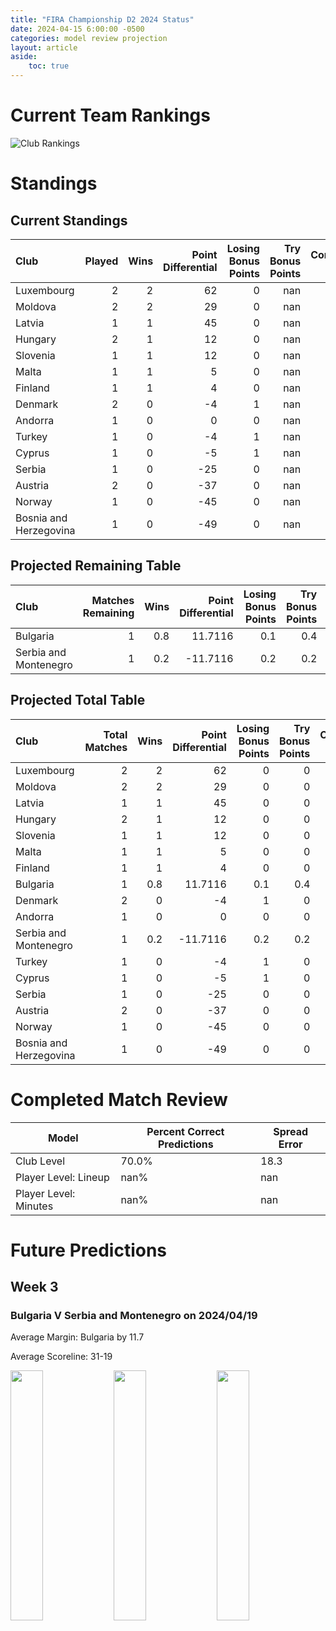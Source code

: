 ```yaml
---  
title: "FIRA Championship D2 2024 Status"  
date: 2024-04-15 6:00:00 -0500  
categories: model review projection  
layout: article  
aside:  
    toc: true  
---
```

# Current Team Rankings


![Club Rankings](plots/rankings_FIRA-Championship-D2-2024.png)
# Standings

## Current Standings


| Club                   |   Played |   Wins |   Point Differential |   Losing Bonus Points |   Try Bonus Points |   Competition Points |
|:-----------------------|---------:|-------:|---------------------:|----------------------:|-------------------:|---------------------:|
| Luxembourg             |        2 |      2 |                   62 |                     0 |                nan |                    8 |
| Moldova                |        2 |      2 |                   29 |                     0 |                nan |                    8 |
| Latvia                 |        1 |      1 |                   45 |                     0 |                nan |                    4 |
| Hungary                |        2 |      1 |                   12 |                     0 |                nan |                    4 |
| Slovenia               |        1 |      1 |                   12 |                     0 |                nan |                    4 |
| Malta                  |        1 |      1 |                    5 |                     0 |                nan |                    4 |
| Finland                |        1 |      1 |                    4 |                     0 |                nan |                    4 |
| Denmark                |        2 |      0 |                   -4 |                     1 |                nan |                    3 |
| Andorra                |        1 |      0 |                    0 |                     0 |                nan |                    2 |
| Turkey                 |        1 |      0 |                   -4 |                     1 |                nan |                    1 |
| Cyprus                 |        1 |      0 |                   -5 |                     1 |                nan |                    1 |
| Serbia                 |        1 |      0 |                  -25 |                     0 |                nan |                    0 |
| Austria                |        2 |      0 |                  -37 |                     0 |                nan |                    0 |
| Norway                 |        1 |      0 |                  -45 |                     0 |                nan |                    0 |
| Bosnia and Herzegovina |        1 |      0 |                  -49 |                     0 |                nan |                    0 |



## Projected Remaining Table


| Club                  |   Matches Remaining |   Wins |   Point Differential |   Losing Bonus Points |   Try Bonus Points |   Competition Points |
|:----------------------|--------------------:|-------:|---------------------:|----------------------:|-------------------:|---------------------:|
| Bulgaria              |                   1 |    0.8 |              11.7116 |                   0.1 |                0.4 |                  3.7 |
| Serbia and Montenegro |                   1 |    0.2 |             -11.7116 |                   0.2 |                0.2 |                  1.1 |



## Projected Total Table


| Club                   |   Total Matches |   Wins |   Point Differential |   Losing Bonus Points |   Try Bonus Points |   Competition Points |
|:-----------------------|----------------:|-------:|---------------------:|----------------------:|-------------------:|---------------------:|
| Luxembourg             |               2 |    2   |              62      |                   0   |                0   |                  8   |
| Moldova                |               2 |    2   |              29      |                   0   |                0   |                  8   |
| Latvia                 |               1 |    1   |              45      |                   0   |                0   |                  4   |
| Hungary                |               2 |    1   |              12      |                   0   |                0   |                  4   |
| Slovenia               |               1 |    1   |              12      |                   0   |                0   |                  4   |
| Malta                  |               1 |    1   |               5      |                   0   |                0   |                  4   |
| Finland                |               1 |    1   |               4      |                   0   |                0   |                  4   |
| Bulgaria               |               1 |    0.8 |              11.7116 |                   0.1 |                0.4 |                  3.7 |
| Denmark                |               2 |    0   |              -4      |                   1   |                0   |                  3   |
| Andorra                |               1 |    0   |               0      |                   0   |                0   |                  2   |
| Serbia and Montenegro  |               1 |    0.2 |             -11.7116 |                   0.2 |                0.2 |                  1.1 |
| Turkey                 |               1 |    0   |              -4      |                   1   |                0   |                  1   |
| Cyprus                 |               1 |    0   |              -5      |                   1   |                0   |                  1   |
| Serbia                 |               1 |    0   |             -25      |                   0   |                0   |                  0   |
| Austria                |               2 |    0   |             -37      |                   0   |                0   |                  0   |
| Norway                 |               1 |    0   |             -45      |                   0   |                0   |                  0   |
| Bosnia and Herzegovina |               1 |    0   |             -49      |                   0   |                0   |                  0   |



# Completed Match Review


| Model | Percent Correct Predictions | Spread Error |
| ------ | ------ | ------ |
| Club Level | 70.0% | 18.3 |
| Player Level: Lineup | nan% | nan |
| Player Level: Minutes | nan% | nan |


# Future Predictions

## Week 3

### Bulgaria V Serbia and Montenegro on 2024/04/19


Average Margin: Bulgaria by 11.7

Average Scoreline: 31-19

<p float="left">
<img src="plots/performances_2024-04-19-Bulgaria_V_SerbiaandMontenegro.png" width="32%" />
<img src="plots/resultbar_2024-04-19-Bulgaria_V_SerbiaandMontenegro.png" width="32%" />
<img src="plots/spreads_2024-04-19-Bulgaria_V_SerbiaandMontenegro.png" width="32%" />
</p>
